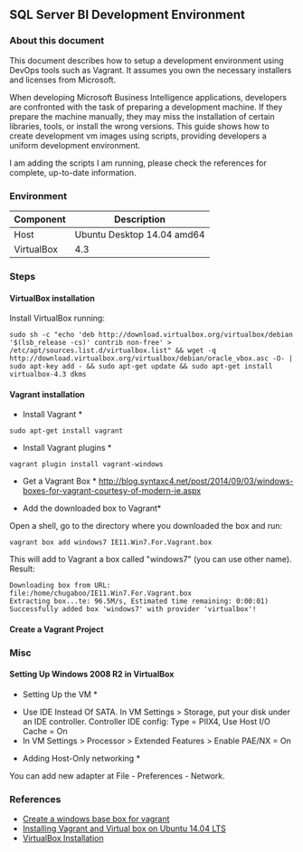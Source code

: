 ## SQL Server BI Development Environment

### About this document

This document describes how to setup a development environment using DevOps tools such as Vagrant. It assumes you own the necessary installers and licenses from Microsoft.

When developing Microsoft Business Intelligence applications, developers are confronted with the task of preparing a development machine. If they prepare the machine manually, they may miss the installation of certain libraries, tools, or install the wrong versions. This guide shows how to create development vm images using scripts, providing developers a uniform development environment.  

I am adding the scripts I am running, please check the references for complete, up-to-date information.


### Environment

Component | Description
----------|------------
Host | Ubuntu Desktop 14.04 amd64
VirtualBox | 4.3


### Steps

#### VirtualBox installation

Install VirtualBox running:

```
sudo sh -c "echo 'deb http://download.virtualbox.org/virtualbox/debian '$(lsb_release -cs)' contrib non-free' > /etc/apt/sources.list.d/virtualbox.list" && wget -q http://download.virtualbox.org/virtualbox/debian/oracle_vbox.asc -O- | sudo apt-key add - && sudo apt-get update && sudo apt-get install virtualbox-4.3 dkms
```

#### Vagrant installation

* Install Vagrant *

```
sudo apt-get install vagrant
```

* Install Vagrant plugins *

```
vagrant plugin install vagrant-windows
```

* Get a Vagrant Box *
http://blog.syntaxc4.net/post/2014/09/03/windows-boxes-for-vagrant-courtesy-of-modern-ie.aspx


* Add the downloaded box to Vagrant*

Open a shell, go to the directory where you downloaded the box and run:

```
vagrant box add windows7 IE11.Win7.For.Vagrant.box
```

This will add to Vagrant a box called "windows7" (you can use other name). Result:

```
Downloading box from URL: file:/home/chugaboo/IE11.Win7.For.Vagrant.box
Extracting box...te: 96.5M/s, Estimated time remaining: 0:00:01)
Successfully added box 'windows7' with provider 'virtualbox'!
```

#### Create a Vagrant Project







### Misc

#### Setting Up Windows 2008 R2 in VirtualBox 

* Setting Up the VM *

- Use IDE Instead Of SATA. In VM Settings > Storage, put your disk under an IDE controller. Controller IDE config: Type = PIIX4, Use Host I/O Cache = On
- In VM Settings > Processor > Extended Features > Enable PAE/NX = On


* Adding Host-Only networking *

You can add new adapter at File - Preferences - Network.



### References
- [Create a windows base box for vagrant](http://www.thomasvjames.com/2013/09/create-a-windows-base-box-for-vagrant/)
- [Installing Vagrant and Virtual box on Ubuntu 14.04 LTS](http://www.olindata.com/blog/2014/07/installing-vagrant-and-virtual-box-ubuntu-1404-lts)
- [VirtualBox Installation](https://help.ubuntu.com/community/VirtualBox/Installation)
